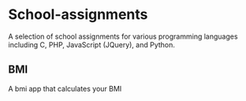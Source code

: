 # School-assignments
A selection of school assignments for various programming languages including C, PHP, JavaScript (JQuery), and Python. 

## BMI
A bmi app that calculates your BMI 
